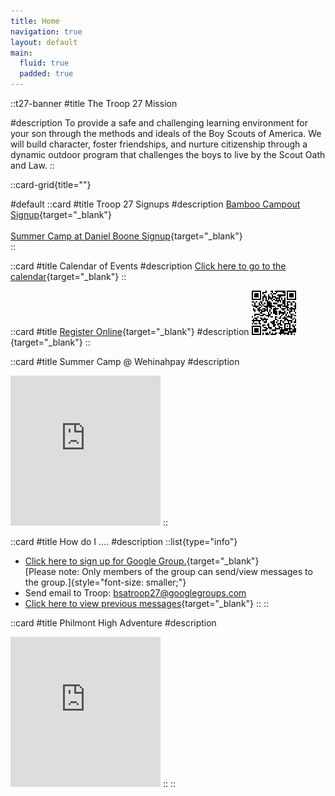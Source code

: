 ```yaml
---
title: Home
navigation: true
layout: default
main:
  fluid: true
  padded: true
---
```



::t27-banner
#title
The Troop 27 Mission

#description
To provide a safe and challenging learning environment for your son through the methods and ideals of the Boy Scouts of America. We will build character, foster friendships, and nurture citizenship through a dynamic outdoor program that challenges the boys to live by the Scout Oath and Law.
::


::card-grid{title=""}

#default
  ::card
  #title
  Troop 27 Signups
  #description
  [Bamboo Campout Signup](https://forms.gle/Qs4xHcxjYB2XhdaC8){target="_blank"}
  </br>
  </br>
  [Summer Camp at Daniel Boone Signup](https://docs.google.com/forms/d/e/1FAIpQLSe3nW6EJuPkB8O5DbforpgLtHpQqzCWaFigh0DocowtogcPww/viewform?usp=header){target="_blank"}
  </br>
  ::

  ::card
  #title
  Calendar of Events
  #description
  [Click here to go to the calendar](https://calendar.google.com/calendar/embed?src=bsatroop27webmaster%40gmail.com&ctz=America%2FChicago){target="_blank"}
  ::

  ::card
  #title
  [Register Online](https://my.scouting.org/VES/OnlineReg/1.0.0/?tu=UF-MB-564taa0027){target="_blank"}
  #description
  [![How to join QR Code](/HowToJoinQRCode.png)](https://my.scouting.org/VES/OnlineReg/1.0.0/?tu=UF-MB-564taa0027){target="_blank"}
  ::

  ::card
  #title
  Summer Camp @ Wehinahpay
  #description
  <iframe src="https://bsatroop27.smugmug.com/frame/slideshow?key=2MhFVV&speed=2&transition=fade&autoStart=1&captions=0&navigation=0&playButton=0&randomize=1&transitionSpeed=1&clickable=1" width="240" height="240" frameborder="no" scrolling="no"></iframe>
  ::

  ::card
  #title
  How do I ....
  #description
  ::list{type="info"}
  - [Click here to sign up for Google Group.](https://docs.google.com/forms/d/e/1FAIpQLScnH67ImaIw0RXM0kW4e9kYO9-DDWQilCjEpok2xnuZFB58bg/viewform){target="_blank"}<br/>
  [Please note: Only members of the group can send/view messages to the group.]{style="font-size: smaller;"}
  - Send email to Troop: [bsatroop27@googlegroups.com](mailto:bsatroop27@googlegroups.com)
  - [Click here to view previous messages](https://groups.google.com/group/bsatroop27){target="_blank"}
  ::
  ::

  ::card
  #title
  Philmont High Adventure
  #description
  <iframe src="https://bsatroop27.smugmug.com/frame/slideshow?key=GVfDkJ&speed=2&transition=fade&autoStart=1&captions=0&navigation=0&playButton=0&randomize=1&transitionSpeed=1&clickable=1" width="240" height="240" frameborder="no" scrolling="no"></iframe>
  ::
::
